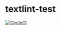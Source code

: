 # textlint-test

[![CircleCI](https://circleci.com/gh/nekonenene/textlint-test/tree/master.svg?style=svg)](https://circleci.com/gh/nekonenene/textlint-test/tree/master)
